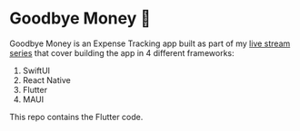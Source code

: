 # Goodbye Money 👋

Goodbye Money is an Expense Tracking app built as part of my [live stream series](https://nikolovlazar.com/twitch) that cover building the app in 4 different frameworks:

1. SwiftUI
2. React Native
3. Flutter
4. MAUI

This repo contains the Flutter code.
